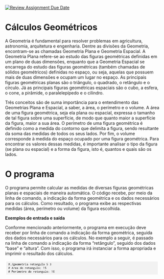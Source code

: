 [![Review Assignment Due Date](https://classroom.github.com/assets/deadline-readme-button-24ddc0f5d75046c5622901739e7c5dd533143b0c8e959d652212380cedb1ea36.svg)](https://classroom.github.com/a/E25z5_aH)
# Cálculos Geométricos

A Geometria é fundamental para resolver problemas em agricultura, astronomia, arquitetura e engenharia. Dentre as divisões da Geometria, encontram-se as chamadas Geometria Plana e Geometria Espacial. A Geometria Plana refere-se ao estudo das figuras geométricas definidas em um plano de duas dimensões, enquanto que a Geometria Espacial se encarrega do estudo das figuras geométricas (também chamadas de sólidos geométricos) definidas no espaço, ou seja, aquelas que possuem mais de duas dimensões e ocupam um lugar no espaço. As principais figuras geométricas planas são o triângulo, o quadrado, o retângulo e o círculo. Já as principais figuras geométricas espaciais são o cubo, a esfera, o cone, a pirâmide, o paralelepípedo e o cilindro.

Três conceitos são de suma importância para o entendimento das Geometrias Plana e Espacial, a saber, a área, o perímetro e o volume. A área de uma figura geométrica, seja ela plana ou espacial, expressa o tamanho de tal figura sobre uma superfície, de modo que quanto maior a superfície da figura, maior a sua área. O perímetro de uma figura geométrica é definido como a medida do contorno que delimita a figura, sendo resultante da soma das medidas de todos os seus lados. Por fim, o volume corresponde à medida do espaço ocupado por uma figura geométrica. Para encontrar os valores dessas medidas, é importante analisar o tipo da figura (se plana ou espacial) e a forma da figura, isto é, quantos e quais são os lados.



# O programa

O programa permite calcular as medidas de diversas figuras geométricas planas e espaciais de maneira automática. O código recebe, por meio da linha de comando, a indicação da forma geométrica e os dados necessários para os cálculos. Como resultado, o programa exibe as respectivas medidas (área, perímetro ou volume) da figura escolhida.

**Exemplos de entrada e saída**

Conforme mencionado anteriormente, o programa em execução deve receber por linha de comando a indicação da forma geométrica, seguida dos dados necessários para os cálculos. No exemplo a seguir, é passado na linha de comando a indicação da forma “retângulo”, seguido dos dados “base” e “altura”. Com isso, o programa irá instanciar a forma apropriada e imprimir o resultado dos cálculos.

![alt](./pics/exemplo1.png)



